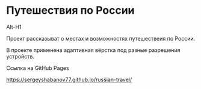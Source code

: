 # Путешествия по России
Alt-H1

Проект рассказыват о местах и возможностях путешествеия по России.

В проекте применена адаптивная вёрстка под разные разрешения устройств.

Ссылка на GitHub Pages 

https://sergeyshabanov77.github.io/russian-travel/